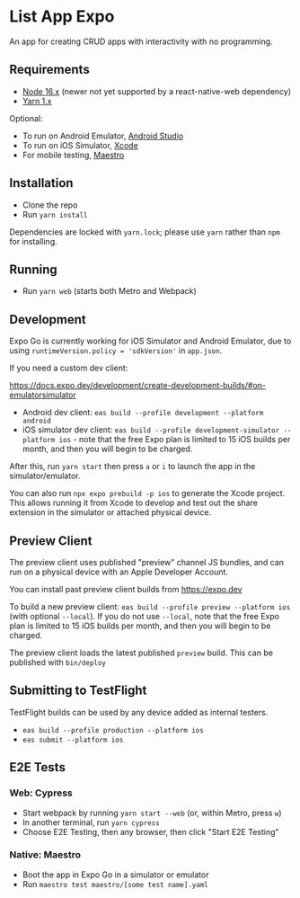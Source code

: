 # List App Expo

An app for creating CRUD apps with interactivity with no programming.

## Requirements

- [Node 16.x](https://nodejs.org) (newer not yet supported by a react-native-web dependency)
- [Yarn 1.x](https://classic.yarnpkg.com/lang/en/)

Optional:

- To run on Android Emulator, [Android Studio](https://developer.android.com/studio)
- To run on iOS Simulator, [Xcode](https://developer.apple.com/xcode/)
- For mobile testing, [Maestro](https://maestro.mobile.dev/getting-started/installing-maestro)

## Installation

- Clone the repo
- Run `yarn install`

Dependencies are locked with `yarn.lock`; please use `yarn` rather than `npm` for installing.

## Running

- Run `yarn web` (starts both Metro and Webpack)

## Development

Expo Go is currently working for iOS Simulator and Android Emulator, due to using `runtimeVersion.policy = 'sdkVersion'` in `app.json`.

If you need a custom dev client:

<https://docs.expo.dev/development/create-development-builds/#on-emulatorsimulator>

- Android dev client: `eas build --profile development --platform android`
- iOS simulator dev client: `eas build --profile development-simulator --platform ios` - note that the free Expo plan is limited to 15 iOS builds per month, and then you will begin to be charged.

After this, run `yarn start` then press `a` or `i` to launch the app in the simulator/emulator.

You can also run `npx expo prebuild -p ios` to generate the Xcode project. This allows running it from Xcode to develop and test out the share extension in the simulator or attached physical device.

## Preview Client

The preview client uses published "preview" channel JS bundles, and can run on a physical device with an Apple Developer Account.

You can install past preview client builds from https://expo.dev

To build a new preview client: `eas build --profile preview --platform ios` (with optional `--local`). If you do not use `--local`, note that the free Expo plan is limited to 15 iOS builds per month, and then you will begin to be charged.

The preview client loads the latest published `preview` build. This can be published with `bin/deploy`

## Submitting to TestFlight

TestFlight builds can be used by any device added as internal testers.

- `eas build --profile production --platform ios`
- `eas submit --platform ios`

## E2E Tests

### Web: Cypress

- Start webpack by running `yarn start --web` (or, within Metro, press `w`)
- In another terminal, run `yarn cypress`
- Choose E2E Testing, then any browser, then click "Start E2E Testing"

### Native: Maestro

- Boot the app in Expo Go in a simulator or emulator
- Run `maestro test maestro/[some test name].yaml`
